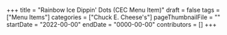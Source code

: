 +++
title = "Rainbow Ice Dippin' Dots (CEC Menu Item)"
draft = false
tags = ["Menu Items"]
categories = ["Chuck E. Cheese's"]
pageThumbnailFile = ""
startDate = "2022-00-00"
endDate = "0000-00-00"
contributors = []
+++
